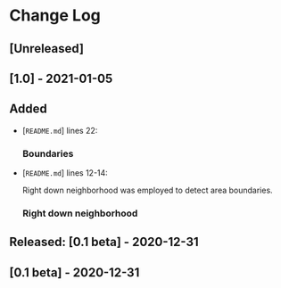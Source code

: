# Change Log 
## [Unreleased]

## [1.0] - 2021-01-05
## Added
- [`README.md`] lines 22:

    ### Boundaries

- [`README.md`] lines 12-14:

    Right down neighborhood was employed to detect area boundaries.
    
    ### Right down neighborhood

## Released: [0.1 beta] - 2020-12-31
## [0.1 beta] - 2020-12-31
